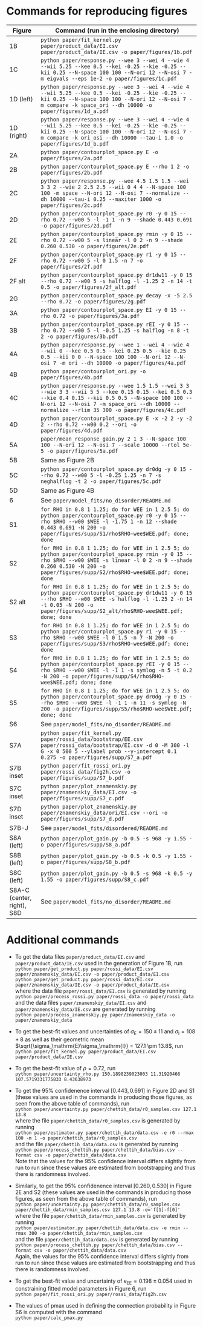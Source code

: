 # Commands for reproducing figures

| Figure | Command (run in the enclosing directory) |
|--------|------------------------------------------|
| 1B | `python paper/fit_kernel.py paper/product_data/EI.csv paper/product_data/IE.csv -o paper/figures/1b.pdf` |
| 1C | `python paper/response.py --wee 3 --wei 4 --wie 4 --wii 5.25 --kee 0.5 --kei -0.25 --kie -0.25 --kii 0.25 --N-space 100 100 --N-ori 12 --N-osi 7 -m eigvals --eps 1e-2 -o paper/figures/1c.pdf` |
| 1D (left) | `python paper/response.py --wee 3 --wei 4 --wie 4 --wii 5.25 --kee 0.5 --kei -0.25 --kie -0.25 --kii 0.25 --N-space 100 100 --N-ori 12 --N-osi 7 -m compare -k space_ori --dh 10000 -o paper/figures/1d_a.pdf` |
| 1D (right) | `python paper/response.py --wee 3 --wei 4 --wie 4 --wii 5.25 --kee 0.5 --kei -0.25 --kie -0.25 --kii 0.25 --N-space 100 100 --N-ori 12 --N-osi 7 -m compare -k ori_osi --dh 10000 --tau-i 1.0 -o paper/figures/1d_b.pdf` |
| 2A | `python paper/contourplot_space.py E -o paper/figures/2a.pdf` |
| 2B | `python paper/contourplot_space.py E --rho 1 2 -o paper/figures/2b.pdf` |
| 2C | `python paper/response.py --wee 4.5 1.5 1.5 --wei 3 3 2 --wie 2 2.5 2.5 --wii 0 4 4 --N-space 100 100 -m space --N-ori 12 --N-osi 7 --normalize --dh 10000 --tau-i 0.25 --maxiter 1000 -o paper/figures/2c.pdf` |
| 2D | `python paper/contourplot_space.py r0 -y 0 15 --rho 0.72 --w00 5 -l -1 1 -n 9 --shade 0.443 0.691 -o paper/figures/2d.pdf` |
| 2E | `python paper/contourplot_space.py rmin -y 0 15 --rho 0.72 --w00 5 -s linear -l 0 2 -n 9 --shade 0.260 0.530 -o paper/figures/2e.pdf` |
| 2F | `python paper/contourplot_space.py r1 -y 0 15 --rho 0.72 --w00 5 -l 0 1.5 -n 7 -o paper/figures/2f.pdf` |
| 2F alt | `python paper/contourplot_space.py dr1dw11 -y 0 15 --rho 0.72 --w00 5 -s halflog -l -1.25 2 -n 14 -t 0.5 -o paper/figures/2f_alt.pdf` |
| 2G | `python paper/contourplot_space.py decay -x -5 2.5 --rho 0.72 -o paper/figures/2g.pdf` |
| 3A | `python paper/contourplot_space.py EI -y 0 15 --rho 0.72 -o paper/figures/3a.pdf` |
| 3B | `python paper/contourplot_space.py rEI -y 0 15 --rho 0.72 --w00 5 -l -0.5 1.25 -s halflog -n 8 -t 2 -o paper/figures/3b.pdf` |
| 4A | `python paper/response.py --wee 1 --wei 4 --wie 4 --wii 0 --kee 0.5 0.5 --kei 0.25 0.5 --kie 0.25 0.5 --kii 0 0 --N-space 100 100 --N-ori 12 --N-osi 7 -m ori --dh 10000 -o paper/figures/4a.pdf` |
| 4B | `python paper/contourplot_ori.py -o paper/figures/4b.pdf` |
| 4C | `python paper/response.py --wee 1.5 1.5 --wei 3 3 --wie 3 3 --wii 5 5 --kee 0.15 0.15 --kei 0.5 0.3 --kie 0.4 0.15 --kii 0.5 0.5 --N-space 100 100 --N-ori 12 --N-osi 7 -m space_ori --dh 10000 --normalize --rlim 35 300 -o paper/figures/4c.pdf` |
| 4D | `python paper/contourplot_space.py E -x -2 2 -y -2 2 --rho 0.72 --w00 0.2 --ori -o paper/figures/4d.pdf` |
| 5A | `paper/mean_response_gain.py 2 1 3 --N-space 100 100 --N-ori 12 --N-osi 7 --scale 10000 --rtol 5e-5 -o paper/figures/5a.pdf` |
| 5B | Same as Figure 2B
| 5C | `python paper/contourplot_space.py dr0dg -y 0 15 --rho 0.72 --w00 5 -l -0.25 1.25 -n 7 -s neghalflog -t 2 -o paper/figures/5c.pdf` |
| 5D | Same as Figure 4B |
| 6 | See `paper/model_fits/no_disorder/README.md` |
| S1 | `for RHO in 0.8 1 1.25; do for WEE in 1 2.5 5; do python paper/contourplot_space.py r0 -y 0 15 --rho $RHO --w00 $WEE -l -1.75 1 -n 12 --shade 0.443 0.691 -N 200 -o paper/figures/supp/S1/rho$RHO-wee$WEE.pdf; done; done` |
| S2 | `for RHO in 0.8 1 1.25; do for WEE in 1 2.5 5; do python paper/contourplot_space.py rmin -y 0 15 --rho $RHO --w00 $WEE -s linear -l 0 2 -n 9 --shade 0.260 0.530 -N 200 -o paper/figures/supp/S2/rho$RHO-wee$WEE.pdf; done; done` |
| S2 alt | `for RHO in 0.8 1 1.25; do for WEE in 1 2.5 5; do python paper/contourplot_space.py dr1dw11 -y 0 15 --rho $RHO --w00 $WEE -s halflog -l -1.25 2 -n 14 -t 0.05 -N 200 -o paper/figures/supp/S2_alt/rho$RHO-wee$WEE.pdf; done; done` |
| S3 | `for RHO in 0.8 1 1.25; do for WEE in 1 2.5 5; do python paper/contourplot_space.py r1 -y 0 15 --rho $RHO --w00 $WEE -l 0 1.5 -n 7 -N 200 -o paper/figures/supp/S3/rho$RHO-wee$WEE.pdf; done; done` |
| S4 | `for RHO in 0.8 1 1.25; do for WEE in 1 2.5 5; do python paper/contourplot_space.py rEI -y 0 15 --rho $RHO --w00 $WEE -l -1 1 -s symlog -n 5 -t 0.2 -N 200 -o paper/figures/supp/S4/rho$RHO-wee$WEE.pdf; done; done` |
| S5 | `for RHO in 0.8 1 1.25; do for WEE in 1 2.5 5; do python paper/contourplot_space.py dr0dg -y 0 15 --rho $RHO --w00 $WEE -l -1 1 -n 11 -s symlog -N 200 -o paper/figures/supp/S5/rho$RHO-wee$WEE.pdf; done; done` |
| S6 | See `paper/model_fits/no_disorder/README.md` |
| S7A | `python paper/fit_kernel.py paper/rossi_data/bootstrap/EE.csv paper/rossi_data/bootstrap/EI.csv -d 0 -M 300 -l G -x 0 500 5 --ylabel prob --y-intercept 0.1 0.275 -o paper/figures/supp/S7_a.pdf` |
| S7B inset | `python paper/fit_rossi_ori.py paper/rossi_data/fig2h.csv -o paper/figures/supp/S7_b.pdf` |
| S7C inset | `python paper/plot_znamenskiy.py paper/znamenskiy_data/EI.csv -o paper/figures/supp/S7_c.pdf` |
| S7D inset | `python paper/plot_znamenskiy.py paper/znamenskiy_data/ori/EI.csv --ori -o paper/figures/supp/S7_d.pdf` |
| S7B-J | See `paper/model_fits/disordered/README.md` |
| S8A (left) | `python paper/plot_gain.py -b 0.5 -s 968 -y 1.55 -o paper/figures/supp/S8_a.pdf` |
| S8B (left) | `python paper/plot_gain.py -b 0.5 -k 0.5 -y 1.55 -o paper/figures/supp/S8_b.pdf` |
| S8C (left) | `python paper/plot_gain.py -b 0.5 -s 968 -k 0.5 -y 1.55 -o paper/figures/supp/S8_c.pdf` |
| S8A-C (center, right), S8D | See `paper/model_fits/no_disorder/README.md` |

# Additional commands
- To get the data files `paper/product_data/EI.csv` and `paper/product_data/IE.csv` used in the generation of Figure 1B, run\
`python paper/get_product.py paper/rossi_data/EI.csv paper/znamenskiy_data/EI.csv -o paper/product_data/EI.csv`\
`python paper/get_product.py paper/rossi_data/EI.csv paper/znamenskiy_data/IE.csv -o paper/product_data/IE.csv`\
where the data file `paper/rossi_data/EI.csv` is generated by running\
`python paper/process_rossi.py paper/rossi_data -o paper/rossi_data`\
and the data files `paper/znamenskiy_data/EI.csv` and `paper/znamenskiy_data/IE.csv` are generated by running\
`python paper/process_znamenskiy.py paper/znamenskiy_data -o paper/znamenskiy_data`

- To get the best-fit values and uncertainties of $\sigma_\mathrm{E} = 150 \pm 11$ and $\sigma_\mathrm{I} = 108 \pm 8$ as well as their geometric mean $\sqrt{\sigma_\mathrm{E}\sigma_\mathrm{I}} = 127.1 \pm 13.8$, run\
`python paper/fit_kernel.py paper/product_data/EI.csv paper/product_data/IE.csv`

- To get the best-fit value of $\rho = 0.72$, run\
`python paper/uncertainty_rho.py 150.1898239023003 11.31920466 107.5719331775833 8.43638973`

- To get the 95% confidenence interval $[0.443, 0.691]$ in Figure 2D and S1 (these values are used in the commands in producing those figures, as seen from the above table of commands), run\
`python paper/uncertainty.py paper/chettih_data/r0_samples.csv 127.1 13.8`\
where the file `paper/chettih_data/r0_samples.csv` is generated by running\
`python paper/estimator.py paper/chettih_data/data.csv -e r0 --rmax 100 -m 1 -o paper/chettih_data/r0_samples.csv`\
and the file `paper/chettih_data/data.csv` is generated by running\
`python paper/process_chettih.py paper/chettih_data/bias.csv --format csv -o paper/chettih_data/data.csv`\
Note that the values for the 95% confidence interval differs slightly from run to run since these values are estimated from bootstrapping and thus there is randomness involved.

- Similarly, to get the 95% confidenence interval $[0.260, 0.530]$ in Figure 2E and S2 (these values are used in the commands in producing those figures, as seen from the above table of commands), run\
`python paper/uncertainty.py paper/chettih_data/r0_samples.csv paper/chettih_data/rmin_samples.csv 127.1 13.8 -e='f[1]-f[0]'`\
where the file `paper/chettih_data/rmin_samples.csv` is generated by running\
`python paper/estimator.py paper/chettih_data/data.csv -e rmin --rmax 300 -o paper/chettih_data/rmin_samples.csv`\
and the file `paper/chettih_data/data.csv` is generated by running\
`python paper/process_chettih.py paper/chettih_data/bias.csv --format csv -o paper/chettih_data/data.csv`\
Again, the values for the 95% confidence interval differs slightly from run to run since these values are estimated from bootstrapping and thus there is randomness involved.

- To get the best-fit value and uncertainty of $\kappa_\mathrm{EE} = 0.198 \pm 0.054$ used in constraining fitted model parameters in Figure 6, run\
`python paper/fit_rossi_ori.py paper/rossi_data/fig2h.csv`

- The values of pmax used in defining the connection probability in Figure S6 is computed with the command\
`python paper/calc_pmax.py`
